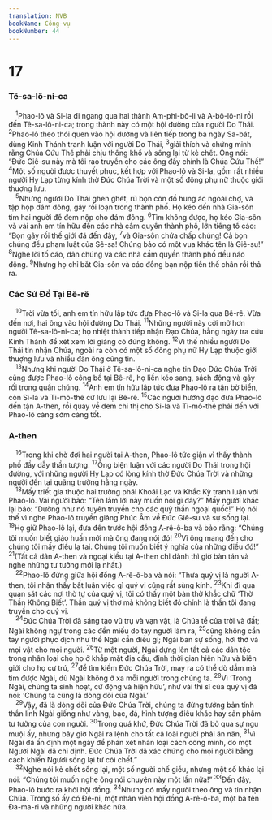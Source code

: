 ```yaml
---
translation: NVB
bookName: Công-vụ 
bookNumber: 44
---
```


<div class="title"><h1>17</h1><h3>Tê-sa-lô-ni-ca </h3></div>
<span class="verse cong_17_1"> <sup>1</sup>Phao-lô và Si-la đi ngang qua hai thành Am-phi-bô-li và A-bô-lô-ni rồi đến Tê-sa-lô-ni-ca; trong thành này có một hội đường của người Do Thái. </span>
<span class="verse cong_17_2"><sup>2</sup>Phao-lô theo thói quen vào hội đường và liên tiếp trong ba ngày Sa-bát, dùng Kinh Thánh tranh luận với người Do Thái, </span>
<span class="verse cong_17_3"><sup>3</sup>giải thích và chứng minh rằng Chúa Cứu Thế phải chịu thống khổ và sống lại từ kẻ chết. Ông nói: “Đức Giê-su này mà tôi rao truyền cho các ông đây chính là Chúa Cứu Thế!” </span>
<span class="verse cong_17_4"><sup>4</sup>Một số người được thuyết phục, kết hợp với Phao-lô và Si-la, gồm rất nhiều người Hy Lạp từng kính thờ Đức Chúa Trời và một số đông phụ nữ thuộc giới thượng lưu. <br/></span>
<span class="verse cong_17_5"> <sup>5</sup>Nhưng người Do Thái ghen ghét, rủ bọn côn đồ hung ác ngoài chợ, và tập họp đám đông, gây rối loạn trong thành phố. Họ kéo đến nhà Gia-sôn tìm hai người để đem nộp cho đám đông. </span>
<span class="verse cong_17_6"><sup>6</sup>Tìm không được, họ kéo Gia-sôn và vài anh em tín hữu đến các nhà cầm quyền thành phố, lớn tiếng tố cáo: “Bọn gây rối thế giới đã đến đây, </span>
<span class="verse cong_17_7"><sup>7</sup>và Gia-sôn chứa chấp chúng! Cả bọn chúng đều phạm luật của Sê-sa! Chúng bảo có một vua khác tên là Giê-su!” </span>
<span class="verse cong_17_8"><sup>8</sup>Nghe lời tố cáo, dân chúng và các nhà cầm quyền thành phố đều náo động. </span>
<span class="verse cong_17_9"><sup>9</sup>Nhưng họ chỉ bắt Gia-sôn và các đồng bạn nộp tiền thế chân rồi thả ra. <br/></span>
<div class="title"><h3>Các Sứ Đồ Tại Bê-rê </h3></div>
<span class="verse cong_17_10"> <sup>10</sup>Trời vừa tối, anh em tín hữu lập tức đưa Phao-lô và Si-la qua Bê-rê. Vừa đến nơi, hai ông vào hội đường Do Thái. </span>
<span class="verse cong_17_11"><sup>11</sup>Những người này cởi mở hơn người Tê-sa-lô-ni-ca; họ nhiệt thành tiếp nhận Đạo Chúa, hằng ngày tra cứu Kinh Thánh để xét xem lời giảng có đúng không. </span>
<span class="verse cong_17_12"><sup>12</sup>Vì thế nhiều người Do Thái tin nhận Chúa, ngoài ra còn có một số đông phụ nữ Hy Lạp thuộc giới thượng lưu và nhiều đàn ông cũng tin. <br/></span>
<span class="verse cong_17_13"> <sup>13</sup>Nhưng khi người Do Thái ở Tê-sa-lô-ni-ca nghe tin Đạo Đức Chúa Trời cũng được Phao-lô công bố tại Bê-rê, họ liền kéo sang, sách động và gây rối trong quần chúng. </span>
<span class="verse cong_17_14"><sup>14</sup>Anh em tín hữu lập tức đưa Phao-lô ra tận bờ biển, còn Si-la và Ti-mô-thê cứ lưu lại Bê-rê. </span>
<span class="verse cong_17_15"><sup>15</sup>Các người hướng đạo đưa Phao-lô đến tận A-then, rồi quay về đem chỉ thị cho Si-la và Ti-mô-thê phải đến với Phao-lô càng sớm càng tốt. <br/></span>
<div class="title"><h3>A-then </h3></div>
<span class="verse cong_17_16"> <sup>16</sup>Trong khi chờ đợi hai người tại A-then, Phao-lô tức giận vì thấy thành phố đầy dẫy thần tượng. </span>
<span class="verse cong_17_17"><sup>17</sup>Ông biện luận với các người Do Thái trong hội đường, với những người Hy Lạp có lòng kính thờ Đức Chúa Trời và những người đến tại quãng trường hằng ngày. <br/></span>
<span class="verse cong_17_18"> <sup>18</sup>Mấy triết gia thuộc hai trường phái Khoái Lạc và Khắc Kỷ tranh luận với Phao-lô. Vài người bảo: “Tên lắm lời này muốn nói gì đây?” Mấy người khác lại bảo: “Dường như nó tuyên truyền cho các quỷ thần ngoại quốc!” Họ nói thế vì nghe Phao-lô truyền giảng Phúc Âm về Đức Giê-su và sự sống lại. </span>
<span class="verse cong_17_19"><sup>19</sup>Họ giữ Phao-lô lại, đưa đến trước hội đồng A-rê-ô-ba và bảo rằng: “Chúng tôi muốn biết giáo huấn mới mà ông đang nói đó! </span>
<span class="verse cong_17_20"><sup>20</sup>Vì ông mang đến cho chúng tôi mấy điều lạ tai. Chúng tôi muốn biết ý nghĩa của những điều đó!” </span>
<span class="verse cong_17_21"><sup>21</sup>(Tất cả dân A-then và ngoại kiều tại A-then chỉ dành thì giờ bàn tán và nghe những tư tưởng mới lạ nhất.) <br/></span>
<span class="verse cong_17_22"> <sup>22</sup>Phao-lô đứng giữa hội đồng A-rê-ô-ba và nói: “Thưa quý vị là nguời A-then, tôi nhận thấy bất luận việc gì quý vị cũng rất sùng kính. </span>
<span class="verse cong_17_23"><sup>23</sup>Khi đi qua quan sát các nơi thờ tự của quý vị, tôi có thấy một bàn thờ khắc chữ ‘Thờ Thần Không Biết’. Thần quý vị thờ mà không biết đó chính là thần tôi đang truyền cho quý vị. <br/></span>
<span class="verse cong_17_24"> <sup>24</sup>Đức Chúa Trời đã sáng tạo vũ trụ và vạn vật, là Chúa tể của trời và đất; Ngài không ngự trong các đền miếu do tay người làm ra, </span>
<span class="verse cong_17_25"><sup>25</sup>cũng không cần tay người phục dịch như thể Ngài cần điều gì; Ngài ban sự sống, hơi thở và mọi vật cho mọi người. </span>
<span class="verse cong_17_26"><sup>26</sup>Từ một người, Ngài dựng lên tất cả các dân tộc trong nhân loại cho họ ở khắp mặt địa cầu, định thời gian hiện hữu và biên giới cho họ cư trú, </span>
<span class="verse cong_17_27"><sup>27</sup>để tìm kiếm Đức Chúa Trời, may ra có thể dò dẫm mà tìm được Ngài, dù Ngài không ở xa mỗi người trong chúng ta. </span>
<span class="verse cong_17_28"><sup>28</sup>Vì ‘Trong Ngài, chúng ta sinh hoạt, cử động và hiện hữu’, như vài thi sĩ của quý vị đã nói: ‘Chúng ta cũng là dòng dõi của Ngài.’ <br/></span>
<span class="verse cong_17_29"> <sup>29</sup>Vậy, đã là dòng dõi của Đức Chúa Trời, chúng ta đừng tưởng bản tính thần linh Ngài giống như vàng, bạc, đá, hình tượng điêu khắc hay sản phẩm tư tưởng của con người. </span>
<span class="verse cong_17_30"><sup>30</sup>Trong quá khứ, Đức Chúa Trời đã bỏ qua sự ngu muội ấy, nhưng bây giờ Ngài ra lệnh cho tất cả loài người phải ăn năn, </span>
<span class="verse cong_17_31"><sup>31</sup>vì Ngài đã ấn định một ngày để phán xét nhân loại cách công minh, do một Người Ngài đã chỉ định. Đức Chúa Trời đã xác chứng cho mọi người bằng cách khiến Người sống lại từ cõi chết.” <br/></span>
<span class="verse cong_17_32"> <sup>32</sup>Nghe nói kẻ chết sống lại, một số người chế giễu, nhưng một số khác lại nói: “Chúng tôi muốn nghe ông nói chuyện này một lần nữa!” </span>
<span class="verse cong_17_33"><sup>33</sup>Đến đây, Phao-lô bước ra khỏi hội đồng. </span>
<span class="verse cong_17_34"><sup>34</sup>Nhưng có mấy người theo ông và tin nhận Chúa. Trong số ấy có Đê-ni, một nhân viên hội đồng A-rê-ô-ba, một bà tên Đa-ma-ri và những người khác nữa. <br/></span>
